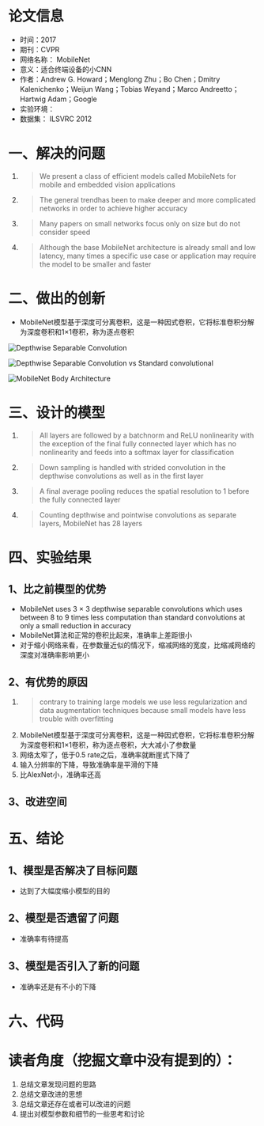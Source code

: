# 论文信息
- 时间：2017
- 期刊：CVPR
- 网络名称： MobileNet
- 意义：适合终端设备的小CNN
- 作者：Andrew G. Howard；Menglong Zhu；Bo Chen；Dmitry Kalenichenko；Weijun Wang；Tobias Weyand；Marco Andreetto；Hartwig Adam；Google
- 实验环境：
- 数据集： ILSVRC 2012

# 一、解决的问题
1. >We present a class of efficient models called MobileNets for mobile and embedded vision applications
2. >The general trendhas been to make deeper and more complicated networks in order to achieve higher accuracy
3. >Many papers on small networks focus only on size but do not consider speed
4. >Although the base MobileNet architecture is already small and low latency, many times a specific use case or application may require the model to be smaller and faster

# 二、做出的创新
- MobileNet模型基于深度可分离卷积，这是一种因式卷积，它将标准卷积分解为深度卷积和1×1卷积，称为逐点卷积

![Depthwise Separable Convolution](../pictures/Depthwise%20Separable%20Convolution.png)

![Depthwise Separable Convolution vs Standard convolutional](../pictures/Depthwise%20Separable%20Conv%20vs%20standard.png)

![MobileNet Body Architecture](../pictures/MobileNet%20Body%20Architecture.png)

# 三、设计的模型
1. >All layers are followed by a batchnorm and ReLU nonlinearity with the exception
of the final fully connected layer which has no nonlinearity and feeds into a softmax layer for classification
2. >Down sampling is handled with strided convolution in the depthwise convolutions as well as in the first layer
3. >A final average pooling reduces the spatial resolution to 1 before the fully
connected layer
4. >Counting depthwise and pointwise convolutions as separate layers, MobileNet has 28 layers

# 四、实验结果
## 1、比之前模型的优势
- MobileNet uses 3 × 3 depthwise separable convolutions which uses between 8 to 9 times less computation than standard convolutions at only a small reduction in accuracy
- MobileNet算法和正常的卷积比起来，准确率上差距很小
- 对于缩小网络来看，在参数量近似的情况下，缩减网络的宽度，比缩减网络的深度对准确率影响更小

## 2、有优势的原因
1. >contrary to training large models we use less regularization and data augmentation techniques because small models have less trouble with overfitting
2. MobileNet模型基于深度可分离卷积，这是一种因式卷积，它将标准卷积分解为深度卷积和1×1卷积，称为逐点卷积，大大减小了参数量
3. 网络太窄了，低于0.5 rate之后，准确率就断崖式下降了
4. 输入分辨率的下降，导致准确率是平滑的下降
5. 比AlexNet小，准确率还高

## 3、改进空间

# 五、结论

## 1、模型是否解决了目标问题
- 达到了大幅度缩小模型的目的
## 2、模型是否遗留了问题
- 准确率有待提高
## 3、模型是否引入了新的问题
- 准确率还是有不小的下降
# 六、代码

# 读者角度（挖掘文章中没有提到的）：
1. 总结文章发现问题的思路
2. 总结文章改进的思想
3. 总结文章还存在或者可以改进的问题
4. 提出对模型参数和细节的一些思考和讨论